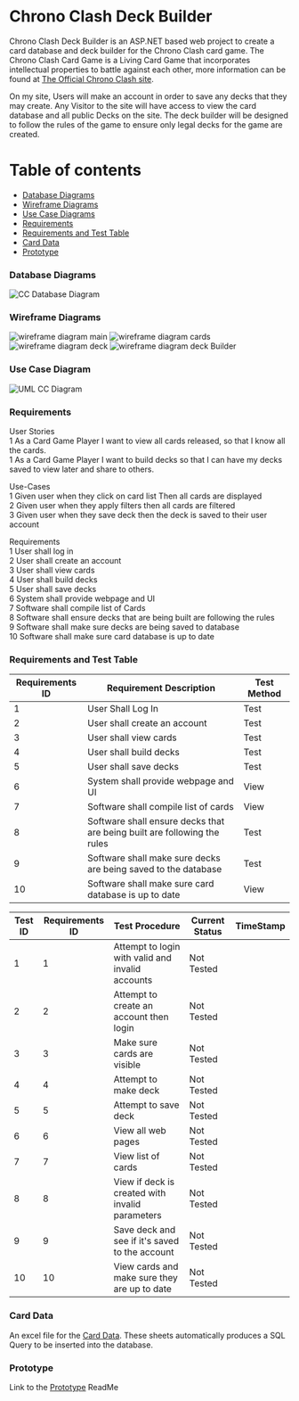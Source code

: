# Chrono Clash Deck Builder
Chrono Clash Deck Builder is an ASP.NET based web project to create a card database and deck builder for the Chrono Clash card game. The Chrono Clash Card Game is a Living Card Game that incorporates intellectual properties to battle against each other, more information can be found at [The Official Chrono Clash site](https://www.chronoclashsystem.com/en.php). 

On my site, Users will make an account in order to save any decks that they may create. Any Visitor to the site will have access to view the card database and all public Decks on the site. The deck builder will be designed to follow the rules of the game to ensure only legal decks for the game are created.

<a name="table-of-contents"/>

# Table of contents


<!--ts-->
   * [Database Diagrams](#database-diagrams)
   * [Wireframe Diagrams](#wireframe-diagrams)
   * [Use Case Diagrams](#uml-diagrams)
   * [Requirements](#requirements)
   * [Requirements and Test Table](#requirements-and-test-table)
   * [Card Data](#card-data)
   * [Prototype](#prototype)
<!--te-->
<a name="database-diagrams"/>

### Database Diagrams

![CC Database Diagram](https://github.com/Zami77/ChronoClashDeckBuilder/blob/master/ChronoClashDeckBuilder/App_Data/Chrono%20Clash%20Deck%20Builder.png)

<a name="wireframe-diagrams"/>

### Wireframe Diagrams

![wireframe diagram main](https://github.com/Zami77/ChronoClashDeckBuilder/blob/master/ChronoClashDeckBuilder/App_Data/Wireframe/CC%20Wireframe%20Main%20Page.png)
![wireframe diagram cards](https://github.com/Zami77/ChronoClashDeckBuilder/blob/master/ChronoClashDeckBuilder/App_Data/Wireframe/CC%20Wireframe%20Cards%20Page.png)
![wireframe diagram deck](https://github.com/Zami77/ChronoClashDeckBuilder/blob/master/ChronoClashDeckBuilder/App_Data/Wireframe/CC%20Wireframe%20Decks%20Page.png)
![wireframe diagram deck Builder](https://github.com/Zami77/ChronoClashDeckBuilder/blob/master/ChronoClashDeckBuilder/App_Data/Wireframe/CC%20Wireframe%20Deck%20Builder%20Page.png)

<a name="uml-diagrams"/>

### Use Case Diagram

![UML CC Diagram](https://github.com/Zami77/ChronoClashDeckBuilder/blob/master/ChronoClashDeckBuilder/App_Data/CC%20Use%20Case%20UML.png)

<a name="requirements"/>

### Requirements
User Stories </br>
1 As a Card Game Player I want to view all cards released, so that I know all the cards. </br>
1	 As a Card Game Player I want to build decks so that I can have my decks saved to view later and share to others.</br>

Use-Cases</br>
1 Given user when they click on card list Then all cards are displayed </br>
2 Given user when they apply filters then all cards are filtered</br>
3 Given user when they save deck then the deck is saved to their user account</br>

Requirements</br>
1 User shall log in</br>
2 User shall create an account</br>
3 User shall view cards</br>
4 User shall build decks</br>
5 User shall save decks</br>
6 System shall provide webpage and UI</br>
7 Software shall compile list of Cards</br>
8 Software shall ensure decks that are being built are following the rules</br>
9 Software shall make sure decks are being saved to database</br>
10 Software shall make sure card database is up to date</br>

<a name="requirements-and-test-tables"/>

### Requirements and Test Table

| Requirements ID | Requirement Description                                                  | Test Method |
|-----------------|--------------------------------------------------------------------------|-------------|
| 1               | User Shall Log In                                                        | Test        |
| 2               | User shall create an account                                             | Test        |
| 3               | User shall view cards                                                    | Test        |
| 4               | User shall build decks                                                   | Test        |
| 5               | User shall save decks                                                    | Test        |
| 6               | System shall provide webpage and UI                                      | View        |
| 7               | Software shall compile list of cards                                     | View        |
| 8               | Software shall ensure decks that are being built are following the rules | Test        |
| 9               | Software shall make sure decks are being saved to the database           | Test        |
| 10              | Software shall make sure card database is up to date                     | View        |

| Test ID | Requirements ID | Test Procedure                                   | Current Status | TimeStamp |
|---------|-----------------|--------------------------------------------------|----------------|-----------|
| 1       | 1               | Attempt to login with valid and invalid accounts | Not Tested     |           |
| 2       | 2               | Attempt to create an account then login          | Not Tested     |           |
| 3       | 3               | Make sure cards are visible                      | Not Tested     |           |
| 4       | 4               | Attempt to make deck                             | Not Tested     |           |
| 5       | 5               | Attempt to save deck                             | Not Tested     |           |
| 6       | 6               | View all web pages                               | Not Tested     |           |
| 7       | 7               | View list of cards                               | Not Tested     |           |
| 8       | 8               | View if deck is created with invalid parameters  | Not Tested     |           |
| 9       | 9               | Save deck and see if it's saved to the account   | Not Tested     |           |
| 10      | 10              | View cards and make sure they are up to date     | Not Tested     |           |

### Card Data

An excel file for the [Card Data](https://1drv.ms/x/s!As_NDUCOYXoGgd5wPTa4tM9WGTctVg?e=bKFpsZ). These sheets automatically produces a SQL Query to be inserted into the database.

### Prototype

Link to the [Prototype](https://github.com/Zami77/ChronoClashDeckBuilder/tree/master/Prototype) ReadMe

